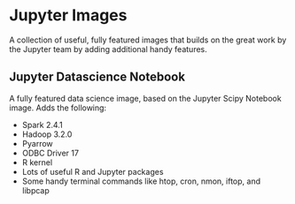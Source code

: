 # Jupyter Images
A collection of useful, fully featured images that builds on the great work by the Jupyter team by adding additional handy features.

## Jupyter Datascience Notebook
A fully featured data science image, based on the Jupyter Scipy Notebook image.  Adds the following:
* Spark 2.4.1
* Hadoop 3.2.0
* Pyarrow
* ODBC Driver 17
* R kernel
* Lots of useful R and Jupyter packages
* Some handy terminal commands like htop, cron, nmon, iftop, and libpcap